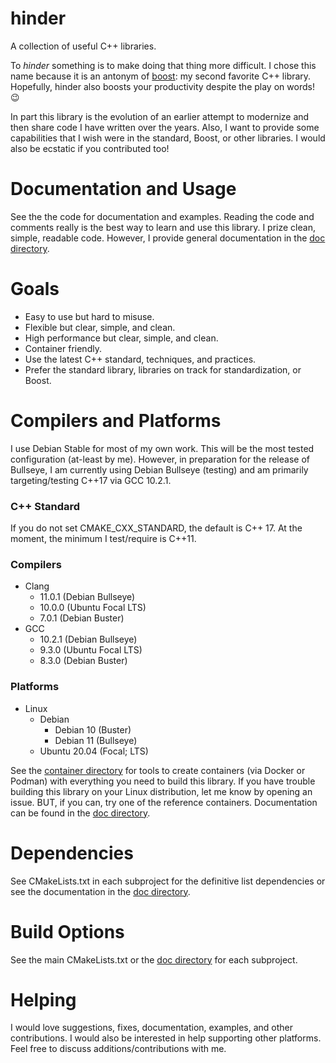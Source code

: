 # hinder

A collection of useful C++ libraries.

To *hinder* something is to make doing that thing more difficult. I chose this name because it is an
antonym of [boost](https://www.boost.org/): my second favorite C++ library. Hopefully, hinder also
boosts your productivity despite the play on words! :wink:

In part this library is the evolution of an earlier attempt to modernize and then share code I have
written over the years. Also, I want to provide some capabilities that I wish were in the standard,
Boost, or other libraries. I would also be ecstatic if you contributed too!

# Documentation and Usage

See the the code for documentation and examples. Reading the code and comments really is the best
way to learn and use this library. I prize clean, simple, readable code. However, I provide general
documentation in the [doc directory](./doc/contents.md).

# Goals

* Easy to use but hard to misuse.
* Flexible but clear, simple, and clean.
* High performance but clear, simple, and clean.
* Container friendly.
* Use the latest C++ standard, techniques, and practices.
* Prefer the standard library, libraries on track for standardization, or Boost.

# Compilers and Platforms

I use Debian Stable for most of my own work. This will be the most tested configuration (at-least by
me). However, in preparation for the release of Bullseye, I am currently using Debian Bullseye
(testing) and am primarily targeting/testing C++17 via GCC 10.2.1.

### C++ Standard

If you do not set CMAKE_CXX_STANDARD, the default is C++ 17. At the moment, the minimum I
test/require is C++11.

### Compilers

* Clang
    * 11.0.1 (Debian Bullseye)
    * 10.0.0 (Ubuntu Focal LTS)
    * 7.0.1 (Debian Buster)
* GCC
    * 10.2.1 (Debian Bullseye)
    * 9.3.0 (Ubuntu Focal LTS)
    * 8.3.0 (Debian Buster)

### Platforms

* Linux
    * Debian
        * Debian 10 (Buster)
        * Debian 11 (Bullseye)
    * Ubuntu 20.04 (Focal; LTS)

See the [container directory](./container) for tools to create containers (via Docker or Podman)
with everything you need to build this library. If you have trouble building this library on your
Linux distribution, let me know by opening an issue. BUT, if you can, try one of the reference
containers. Documentation can be found in the [doc directory](./doc/contents.md).

# Dependencies

See CMakeLists.txt in each subproject for the definitive list dependencies or see the documentation
in the [doc directory](./doc/contents.md).

# Build Options

See the main CMakeLists.txt or the [doc directory](./doc/contents.md) for each subproject.

# Helping

I would love suggestions, fixes, documentation, examples, and other contributions. I would also be
interested in help supporting other platforms. Feel free to discuss additions/contributions with me.

